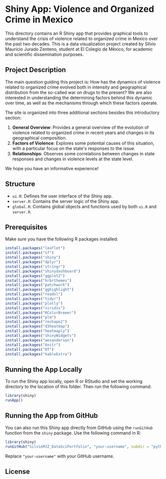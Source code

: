 # Shiny App: Violence and Organized Crime in Mexico

This directory contains an R Shiny app that provides graphical tools to understand the crisis of violence related to organized crime in Mexico over the past two decades. This is a data visualization project created by Silvio Mauricio Jurado Zenteno, student at El Colegio de México, for academic and scientific dissemination purposes.

## Project Description

The main question guiding this project is: How has the dynamics of violence related to organized crime evolved both in intensity and geographical distribution from the so-called war on drugs to the present? We are also interested in understanding the determining factors behind this dynamic over time, as well as the mechanisms through which these factors operate.

The site is organized into three additional sections besides this introductory section:
1. **General Overview**: Provides a general overview of the evolution of violence related to organized crime in recent years and changes in its geographical composition.
2. **Factors of Violence**: Explores some potential causes of this situation, with a particular focus on the state's responses to the issue.
3. **Relationships**: Observes some correlations between changes in state responses and changes in violence levels at the state level.

We hope you have an informative experience!

## Structure

- `ui.R`: Defines the user interface of the Shiny app.
- `server.R`: Contains the server logic of the Shiny app.
- `global.R`: Contains global objects and functions used by both `ui.R` and `server.R`.

## Prerequisites

Make sure you have the following R packages installed:

```r
install.packages("leaflet")
install.packages("sf")
install.packages("shiny")
install.packages("dplyr")
install.packages("stringr")
install.packages("shinydashboard")
install.packages("ggplot2")
install.packages("hrbrthemes")
install.packages("patchwork")
install.packages("gghighlight")
install.packages("readxl")
install.packages("tidyr")
install.packages("plotly")
install.packages("viridis")
install.packages("RColorBrewer")
install.packages("plm")
install.packages("reshape2")
install.packages("d3heatmap")
install.packages("heatmaply")
install.packages("shinyWidgets")
install.packages("wesanderson")
install.packages("knitr")
install.packages("DT")
install.packages("kableExtra")
```

## Running the App Locally

To run the Shiny app locally, open R or RStudio and set the working directory to the location of this folder. Then run the following command:

```r
library(shiny)
runApp()
```

## Running the App from GitHub
You can also run this Shiny app directly from GitHub using the `runGitHub` function from the `shiny` package. Use the following command in R:

```r
library(shiny)
runGitHub("SilvioMJZ_DataSciPortfolio", "your-username", subdir = "python_assignments/shiny_app")
```

Replace `"your-username"` with your GitHub username.

## License



